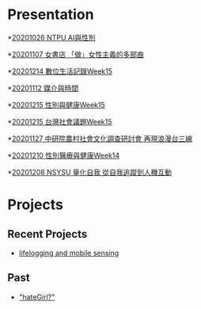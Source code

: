 # Presentation
*[20201026 NTPU AI與性別]()

*[20201107 女書店 「做」女性主義的多部曲]()

*[20201214 數位生活記錄Week15]()

*[20201112 媒介與時間]()

*[20201215 性別與健康Week15](https://docs.google.com/presentation/d/e/2PACX-1vSB7fxTmMGa2Kj6vwhQjGLCk2JHq98ZxrJ-e9AHK-oKiwCb9xNaoArQtp3whFfY8NqwwT454PHLyNlF/pub?start=false&loop=false&delayms=3000)

*[20201215 台灣社會議題Week15](https://docs.google.com/presentation/d/e/2PACX-1vQZDgKloBwyDEtyXahk22a0FmEkiD6kQYA3sLfi8_3zAKPQlOIjiNPncKQilNdNqA0UNjzlUg4KtbAY/pub?start=false&loop=false&delayms=3000)

*[20201127 中研院農村社會文化調查研討會 再現浪漫台三線]()

*[20201210 性別醫療與健康Week14](https://docs.google.com/presentation/d/e/2PACX-1vSjEB0TbTP54-KVWHd4mUUZF93L1CG46HMneXOvi-QrcdVoBdkkzCBv3AQDM6po4BD6az7TwPlBpkwp/pub?start=false&loop=false&delayms=3000)

*[20201208 NSYSU 量化自我 從自我追蹤到人機互動]()

# Projects

## Recent Projects
* [lifelogging and mobile sensing]()

## Past
* ["hateGirl?"]()

